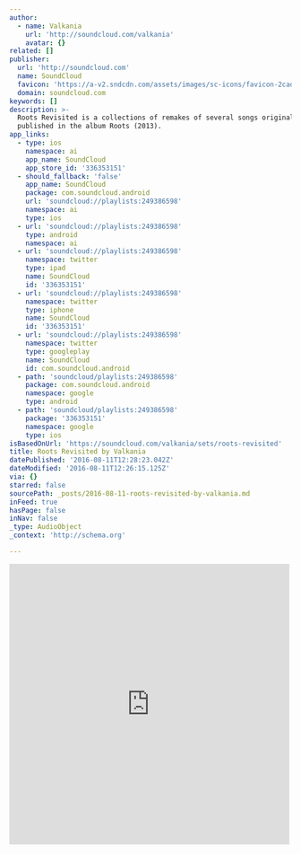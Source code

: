 ```yaml
---
author:
  - name: Valkania
    url: 'http://soundcloud.com/valkania'
    avatar: {}
related: []
publisher:
  url: 'http://soundcloud.com'
  name: SoundCloud
  favicon: 'https://a-v2.sndcdn.com/assets/images/sc-icons/favicon-2cadd14b.ico'
  domain: soundcloud.com
keywords: []
description: >-
  Roots Revisited is a collections of remakes of several songs originally
  published in the album Roots (2013).
app_links:
  - type: ios
    namespace: ai
    app_name: SoundCloud
    app_store_id: '336353151'
  - should_fallback: 'false'
    app_name: SoundCloud
    package: com.soundcloud.android
    url: 'soundcloud://playlists:249386598'
    namespace: ai
    type: ios
  - url: 'soundcloud://playlists:249386598'
    type: android
    namespace: ai
  - url: 'soundcloud://playlists:249386598'
    namespace: twitter
    type: ipad
    name: SoundCloud
    id: '336353151'
  - url: 'soundcloud://playlists:249386598'
    namespace: twitter
    type: iphone
    name: SoundCloud
    id: '336353151'
  - url: 'soundcloud://playlists:249386598'
    namespace: twitter
    type: googleplay
    name: SoundCloud
    id: com.soundcloud.android
  - path: 'soundcloud/playlists:249386598'
    package: com.soundcloud.android
    namespace: google
    type: android
  - path: 'soundcloud/playlists:249386598'
    package: '336353151'
    namespace: google
    type: ios
isBasedOnUrl: 'https://soundcloud.com/valkania/sets/roots-revisited'
title: Roots Revisited by Valkania
datePublished: '2016-08-11T12:28:23.042Z'
dateModified: '2016-08-11T12:26:15.125Z'
via: {}
starred: false
sourcePath: _posts/2016-08-11-roots-revisited-by-valkania.md
inFeed: true
hasPage: false
inNav: false
_type: AudioObject
_context: 'http://schema.org'

---
```

<iframe src="https://cdn.embedly.com/widgets/media.html?src=https%3A%2F%2Fw.soundcloud.com%2Fplayer%2F%3Fvisual%3Dtrue%26url%3Dhttp%253A%252F%252Fapi.soundcloud.com%252Fplaylists%252F249386598%26show_artwork%3Dtrue&amp;url=https%3A%2F%2Fsoundcloud.com%2Fvalkania%2Fsets%2Froots-revisited&amp;image=http%3A%2F%2Fi1.sndcdn.com%2Fartworks-000175875552-5w3boc-t500x500.jpg&amp;key=b7d04c9b404c499eba89ee7072e1c4f7&amp;type=text%2Fhtml&amp;schema=soundcloud" width="500" height="500" scrolling="no" frameborder="0" allowfullscreen="" style=""></iframe>